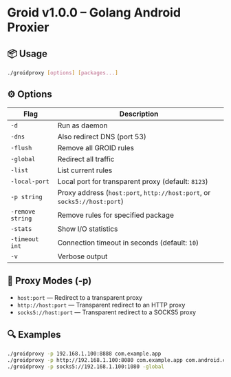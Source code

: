 # Groid v1.0.0 – Golang Android Proxier

## 📦 Usage

```bash
./groidproxy [options] [packages...]
```

## ⚙️ Options

| Flag             | Description                                                       |
|------------------|-------------------------------------------------------------------|
| `-d`             | Run as daemon                                                     |
| `-dns`           | Also redirect DNS (port 53)                                       |
| `-flush`         | Remove all GROID rules                                            |
| `-global`        | Redirect all traffic                                              |
| `-list`          | List current rules                                                |
| `-local-port`    | Local port for transparent proxy (default: `8123`)                |
| `-p string`      | Proxy address (`host:port`, `http://host:port`, or `socks5://host:port`)|
| `-remove string` | Remove rules for specified package                                |
| `-stats`         | Show I/O statistics                                               |
| `-timeout int`   | Connection timeout in seconds (default: `10`)                     |
| `-v`             | Verbose output                                                    |

## 🧰 Proxy Modes (-p)

- `host:port` — Redirect to a transparent proxy  
- `http://host:port` — Transparent redirect to an HTTP proxy  
- `socks5://host:port` — Transparent redirect to a SOCKS5 proxy

## 🔍 Examples

```bash
./groidproxy -p 192.168.1.100:8888 com.example.app
./groidproxy -p http://192.168.1.100:8080 com.example.app com.android.chrome
./groidproxy -p socks5://192.168.1.100:1080 -global
```
